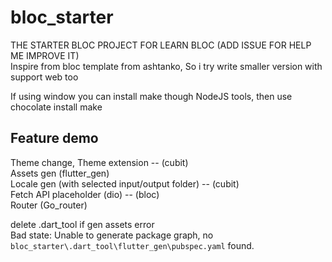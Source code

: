 # bloc_starter

THE STARTER BLOC PROJECT FOR LEARN BLOC (ADD ISSUE FOR HELP ME IMPROVE IT)  <br>
Inspire from bloc template from ashtanko, So i try write smaller version with support web too

If using window you can install make though NodeJS tools, then use chocolate install make

## Feature demo

Theme change, Theme extension -- (cubit)   <br>
Assets gen (flutter_gen)  <br>
Locale gen (with selected input/output folder) -- (cubit)   <br>
Fetch API placeholder (dio) -- (bloc)   <br>
Router (Go_router)   <br>


delete .dart_tool if gen assets error  <br> 
Bad state: Unable to generate package graph, no `bloc_starter\.dart_tool\flutter_gen\pubspec.yaml` found.  <br>
